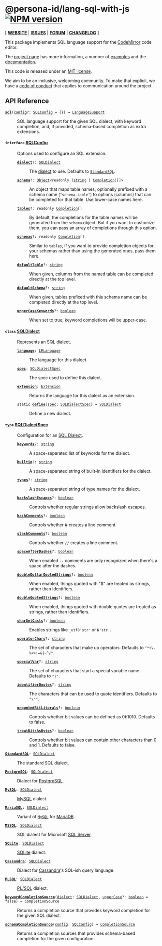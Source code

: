 <!-- NOTE: README.md is generated from src/README.md -->

# @persona-id/lang-sql-with-js [![NPM version](https://img.shields.io/npm/v/@persona-id/lang-sql-with-js.svg)](https://www.npmjs.org/package/@persona-id/lang-sql-with-js)

[ [**WEBSITE**](https://codemirror.net/) | [**ISSUES**](https://github.com/codemirror/dev/issues) | [**FORUM**](https://discuss.codemirror.net/c/next/) | [**CHANGELOG**](https://github.com/codemirror/lang-sql/blob/main/CHANGELOG.md) ]

This package implements SQL language support for the
[CodeMirror](https://codemirror.net/) code editor.

The [project page](https://codemirror.net/) has more information, a
number of [examples](https://codemirror.net/examples/) and the
[documentation](https://codemirror.net/docs/).

This code is released under an
[MIT license](https://github.com/codemirror/lang-sql/tree/main/LICENSE).

We aim to be an inclusive, welcoming community. To make that explicit,
we have a [code of
conduct](http://contributor-covenant.org/version/1/1/0/) that applies
to communication around the project.

## API Reference

<dl>
<dt id="user-content-sql">
  <code><strong><a href="#user-content-sql">sql</a></strong>(<a id="user-content-sql^config" href="#user-content-sql^config">config</a>&#8288;?: <a href="#user-content-sqlconfig">SQLConfig</a> = {}) → <a href="https://codemirror.net/docs/ref#language.LanguageSupport">LanguageSupport</a></code></dt>

<dd><p>SQL language support for the given SQL dialect, with keyword
completion, and, if provided, schema-based completion as extra
extensions.</p>
</dd>
<dt id="user-content-sqlconfig">
  <h4>
    <code>interface</code>
    <a href="#user-content-sqlconfig">SQLConfig</a></h4>
</dt>

<dd><p>Options used to configure an SQL extension.</p>
<dl><dt id="user-content-sqlconfig.dialect">
  <code><strong><a href="#user-content-sqlconfig.dialect">dialect</a></strong>&#8288;?: <a href="#user-content-sqldialect">SQLDialect</a></code></dt>

<dd><p>The <a href="#user-content-sqldialect">dialect</a> to use. Defaults to
<a href="#user-content-standardsql"><code>StandardSQL</code></a>.</p>
</dd><dt id="user-content-sqlconfig.schema">
  <code><strong><a href="#user-content-sqlconfig.schema">schema</a></strong>&#8288;?: <a href="https://developer.mozilla.org/en-US/docs/Web/JavaScript/Reference/Global_Objects/Object">Object</a>&lt;readonly (<a href="https://developer.mozilla.org/en-US/docs/Web/JavaScript/Reference/Global_Objects/String">string</a> | <a href="https://codemirror.net/docs/ref#autocomplete.Completion">Completion</a>)[]&gt;</code></dt>

<dd><p>An object that maps table names, optionally prefixed with a
schema name (<code>&quot;schema.table&quot;</code>) to options (columns) that can be
completed for that table. Use lower-case names here.</p>
</dd><dt id="user-content-sqlconfig.tables">
  <code><strong><a href="#user-content-sqlconfig.tables">tables</a></strong>&#8288;?: readonly <a href="https://codemirror.net/docs/ref#autocomplete.Completion">Completion</a>[]</code></dt>

<dd><p>By default, the completions for the table names will be
generated from the <code>schema</code> object. But if you want to
customize them, you can pass an array of completions through
this option.</p>
</dd><dt id="user-content-sqlconfig.schemas">
  <code><strong><a href="#user-content-sqlconfig.schemas">schemas</a></strong>&#8288;?: readonly <a href="https://codemirror.net/docs/ref#autocomplete.Completion">Completion</a>[]</code></dt>

<dd><p>Similar to <code>tables</code>, if you want to provide completion objects
for your schemas rather than using the generated ones, pass them
here.</p>
</dd><dt id="user-content-sqlconfig.defaulttable">
  <code><strong><a href="#user-content-sqlconfig.defaulttable">defaultTable</a></strong>&#8288;?: <a href="https://developer.mozilla.org/en-US/docs/Web/JavaScript/Reference/Global_Objects/String">string</a></code></dt>

<dd><p>When given, columns from the named table can be completed
directly at the top level.</p>
</dd><dt id="user-content-sqlconfig.defaultschema">
  <code><strong><a href="#user-content-sqlconfig.defaultschema">defaultSchema</a></strong>&#8288;?: <a href="https://developer.mozilla.org/en-US/docs/Web/JavaScript/Reference/Global_Objects/String">string</a></code></dt>

<dd><p>When given, tables prefixed with this schema name can be
completed directly at the top level.</p>
</dd><dt id="user-content-sqlconfig.uppercasekeywords">
  <code><strong><a href="#user-content-sqlconfig.uppercasekeywords">upperCaseKeywords</a></strong>&#8288;?: <a href="https://developer.mozilla.org/en-US/docs/Web/JavaScript/Reference/Global_Objects/Boolean">boolean</a></code></dt>

<dd><p>When set to true, keyword completions will be upper-case.</p>
</dd></dl>

</dd>
<dt id="user-content-sqldialect">
  <h4>
    <code>class</code>
    <a href="#user-content-sqldialect">SQLDialect</a></h4>
</dt>

<dd><p>Represents an SQL dialect.</p>
<dl><dt id="user-content-sqldialect.language">
  <code><strong><a href="#user-content-sqldialect.language">language</a></strong>: <a href="https://codemirror.net/docs/ref#language.LRLanguage">LRLanguage</a></code></dt>

<dd><p>The language for this dialect.</p>
</dd><dt id="user-content-sqldialect.spec">
  <code><strong><a href="#user-content-sqldialect.spec">spec</a></strong>: <a href="#user-content-sqldialectspec">SQLDialectSpec</a></code></dt>

<dd><p>The spec used to define this dialect.</p>
</dd><dt id="user-content-sqldialect.extension">
  <code><strong><a href="#user-content-sqldialect.extension">extension</a></strong>: <a href="https://codemirror.net/docs/ref#state.Extension">Extension</a></code></dt>

<dd><p>Returns the language for this dialect as an extension.</p>
</dd><dt id="user-content-sqldialect^define">
  <code>static <strong><a href="#user-content-sqldialect^define">define</a></strong>(<a id="user-content-sqldialect^define^spec" href="#user-content-sqldialect^define^spec">spec</a>: <a href="#user-content-sqldialectspec">SQLDialectSpec</a>) → <a href="#user-content-sqldialect">SQLDialect</a></code></dt>

<dd><p>Define a new dialect.</p>
</dd></dl>

</dd>
<dt id="user-content-sqldialectspec">
  <h4>
    <code>type</code>
    <a href="#user-content-sqldialectspec">SQLDialectSpec</a></h4>
</dt>

<dd><p>Configuration for an <a href="#user-content-sqldialect">SQL Dialect</a>.</p>
<dl><dt id="user-content-sqldialectspec.keywords">
  <code><strong><a href="#user-content-sqldialectspec.keywords">keywords</a></strong>&#8288;?: <a href="https://developer.mozilla.org/en-US/docs/Web/JavaScript/Reference/Global_Objects/String">string</a></code></dt>

<dd><p>A space-separated list of keywords for the dialect.</p>
</dd><dt id="user-content-sqldialectspec.builtin">
  <code><strong><a href="#user-content-sqldialectspec.builtin">builtin</a></strong>&#8288;?: <a href="https://developer.mozilla.org/en-US/docs/Web/JavaScript/Reference/Global_Objects/String">string</a></code></dt>

<dd><p>A space-separated string of built-in identifiers for the dialect.</p>
</dd><dt id="user-content-sqldialectspec.types">
  <code><strong><a href="#user-content-sqldialectspec.types">types</a></strong>&#8288;?: <a href="https://developer.mozilla.org/en-US/docs/Web/JavaScript/Reference/Global_Objects/String">string</a></code></dt>

<dd><p>A space-separated string of type names for the dialect.</p>
</dd><dt id="user-content-sqldialectspec.backslashescapes">
  <code><strong><a href="#user-content-sqldialectspec.backslashescapes">backslashEscapes</a></strong>&#8288;?: <a href="https://developer.mozilla.org/en-US/docs/Web/JavaScript/Reference/Global_Objects/Boolean">boolean</a></code></dt>

<dd><p>Controls whether regular strings allow backslash escapes.</p>
</dd><dt id="user-content-sqldialectspec.hashcomments">
  <code><strong><a href="#user-content-sqldialectspec.hashcomments">hashComments</a></strong>&#8288;?: <a href="https://developer.mozilla.org/en-US/docs/Web/JavaScript/Reference/Global_Objects/Boolean">boolean</a></code></dt>

<dd><p>Controls whether # creates a line comment.</p>
</dd><dt id="user-content-sqldialectspec.slashcomments">
  <code><strong><a href="#user-content-sqldialectspec.slashcomments">slashComments</a></strong>&#8288;?: <a href="https://developer.mozilla.org/en-US/docs/Web/JavaScript/Reference/Global_Objects/Boolean">boolean</a></code></dt>

<dd><p>Controls whether <code>//</code> creates a line comment.</p>
</dd><dt id="user-content-sqldialectspec.spaceafterdashes">
  <code><strong><a href="#user-content-sqldialectspec.spaceafterdashes">spaceAfterDashes</a></strong>&#8288;?: <a href="https://developer.mozilla.org/en-US/docs/Web/JavaScript/Reference/Global_Objects/Boolean">boolean</a></code></dt>

<dd><p>When enabled <code>--</code> comments are only recognized when there's a
space after the dashes.</p>
</dd><dt id="user-content-sqldialectspec.doubledollarquotedstrings">
  <code><strong><a href="#user-content-sqldialectspec.doubledollarquotedstrings">doubleDollarQuotedStrings</a></strong>&#8288;?: <a href="https://developer.mozilla.org/en-US/docs/Web/JavaScript/Reference/Global_Objects/Boolean">boolean</a></code></dt>

<dd><p>When enabled, things quoted with &quot;$&quot; are treated as
strings, rather than identifiers.</p>
</dd><dt id="user-content-sqldialectspec.doublequotedstrings">
  <code><strong><a href="#user-content-sqldialectspec.doublequotedstrings">doubleQuotedStrings</a></strong>&#8288;?: <a href="https://developer.mozilla.org/en-US/docs/Web/JavaScript/Reference/Global_Objects/Boolean">boolean</a></code></dt>

<dd><p>When enabled, things quoted with double quotes are treated as
strings, rather than identifiers.</p>
</dd><dt id="user-content-sqldialectspec.charsetcasts">
  <code><strong><a href="#user-content-sqldialectspec.charsetcasts">charSetCasts</a></strong>&#8288;?: <a href="https://developer.mozilla.org/en-US/docs/Web/JavaScript/Reference/Global_Objects/Boolean">boolean</a></code></dt>

<dd><p>Enables strings like <code>_utf8'str'</code> or <code>N'str'</code>.</p>
</dd><dt id="user-content-sqldialectspec.operatorchars">
  <code><strong><a href="#user-content-sqldialectspec.operatorchars">operatorChars</a></strong>&#8288;?: <a href="https://developer.mozilla.org/en-US/docs/Web/JavaScript/Reference/Global_Objects/String">string</a></code></dt>

<dd><p>The set of characters that make up operators. Defaults to
<code>&quot;*+\-%&lt;&gt;!=&amp;|~^/&quot;</code>.</p>
</dd><dt id="user-content-sqldialectspec.specialvar">
  <code><strong><a href="#user-content-sqldialectspec.specialvar">specialVar</a></strong>&#8288;?: <a href="https://developer.mozilla.org/en-US/docs/Web/JavaScript/Reference/Global_Objects/String">string</a></code></dt>

<dd><p>The set of characters that start a special variable name.
Defaults to <code>&quot;?&quot;</code>.</p>
</dd><dt id="user-content-sqldialectspec.identifierquotes">
  <code><strong><a href="#user-content-sqldialectspec.identifierquotes">identifierQuotes</a></strong>&#8288;?: <a href="https://developer.mozilla.org/en-US/docs/Web/JavaScript/Reference/Global_Objects/String">string</a></code></dt>

<dd><p>The characters that can be used to quote identifiers. Defaults
to <code>&quot;\&quot;&quot;</code>.</p>
</dd><dt id="user-content-sqldialectspec.unquotedbitliterals">
  <code><strong><a href="#user-content-sqldialectspec.unquotedbitliterals">unquotedBitLiterals</a></strong>&#8288;?: <a href="https://developer.mozilla.org/en-US/docs/Web/JavaScript/Reference/Global_Objects/Boolean">boolean</a></code></dt>

<dd><p>Controls whether bit values can be defined as 0b1010. Defaults
to false.</p>
</dd><dt id="user-content-sqldialectspec.treatbitsasbytes">
  <code><strong><a href="#user-content-sqldialectspec.treatbitsasbytes">treatBitsAsBytes</a></strong>&#8288;?: <a href="https://developer.mozilla.org/en-US/docs/Web/JavaScript/Reference/Global_Objects/Boolean">boolean</a></code></dt>

<dd><p>Controls whether bit values can contain other characters than 0 and 1.
Defaults to false.</p>
</dd></dl>

</dd>
<dt id="user-content-standardsql">
  <code><strong><a href="#user-content-standardsql">StandardSQL</a></strong>: <a href="#user-content-sqldialect">SQLDialect</a></code></dt>

<dd><p>The standard SQL dialect.</p>
</dd>
<dt id="user-content-postgresql">
  <code><strong><a href="#user-content-postgresql">PostgreSQL</a></strong>: <a href="#user-content-sqldialect">SQLDialect</a></code></dt>

<dd><p>Dialect for <a href="https://www.postgresql.org">PostgreSQL</a>.</p>
</dd>
<dt id="user-content-mysql">
  <code><strong><a href="#user-content-mysql">MySQL</a></strong>: <a href="#user-content-sqldialect">SQLDialect</a></code></dt>

<dd><p><a href="https://dev.mysql.com/">MySQL</a> dialect.</p>
</dd>
<dt id="user-content-mariasql">
  <code><strong><a href="#user-content-mariasql">MariaSQL</a></strong>: <a href="#user-content-sqldialect">SQLDialect</a></code></dt>

<dd><p>Variant of <a href="#user-content-mysql"><code>MySQL</code></a> for
<a href="https://mariadb.org/">MariaDB</a>.</p>
</dd>
<dt id="user-content-mssql">
  <code><strong><a href="#user-content-mssql">MSSQL</a></strong>: <a href="#user-content-sqldialect">SQLDialect</a></code></dt>

<dd><p>SQL dialect for Microsoft <a href="https://www.microsoft.com/en-us/sql-server">SQL
Server</a>.</p>
</dd>
<dt id="user-content-sqlite">
  <code><strong><a href="#user-content-sqlite">SQLite</a></strong>: <a href="#user-content-sqldialect">SQLDialect</a></code></dt>

<dd><p><a href="https://sqlite.org/">SQLite</a> dialect.</p>
</dd>
<dt id="user-content-cassandra">
  <code><strong><a href="#user-content-cassandra">Cassandra</a></strong>: <a href="#user-content-sqldialect">SQLDialect</a></code></dt>

<dd><p>Dialect for <a href="https://cassandra.apache.org/">Cassandra</a>'s SQL-ish query language.</p>
</dd>
<dt id="user-content-plsql">
  <code><strong><a href="#user-content-plsql">PLSQL</a></strong>: <a href="#user-content-sqldialect">SQLDialect</a></code></dt>

<dd><p><a href="https://en.wikipedia.org/wiki/PL/SQL">PL/SQL</a> dialect.</p>
</dd>
<dt id="user-content-keywordcompletionsource">
  <code><strong><a href="#user-content-keywordcompletionsource">keywordCompletionSource</a></strong>(<a id="user-content-keywordcompletionsource^dialect" href="#user-content-keywordcompletionsource^dialect">dialect</a>: <a href="#user-content-sqldialect">SQLDialect</a>, <a id="user-content-keywordcompletionsource^uppercase" href="#user-content-keywordcompletionsource^uppercase">upperCase</a>&#8288;?: <a href="https://developer.mozilla.org/en-US/docs/Web/JavaScript/Reference/Global_Objects/Boolean">boolean</a> = false) → <a href="https://codemirror.net/docs/ref#autocomplete.CompletionSource">CompletionSource</a></code></dt>

<dd><p>Returns a completion source that provides keyword completion for
the given SQL dialect.</p>
</dd>
<dt id="user-content-schemacompletionsource">
  <code><strong><a href="#user-content-schemacompletionsource">schemaCompletionSource</a></strong>(<a id="user-content-schemacompletionsource^config" href="#user-content-schemacompletionsource^config">config</a>: <a href="#user-content-sqlconfig">SQLConfig</a>) → <a href="https://codemirror.net/docs/ref#autocomplete.CompletionSource">CompletionSource</a></code></dt>

<dd><p>Returns a completion sources that provides schema-based completion
for the given configuration.</p>
</dd>
</dl>

